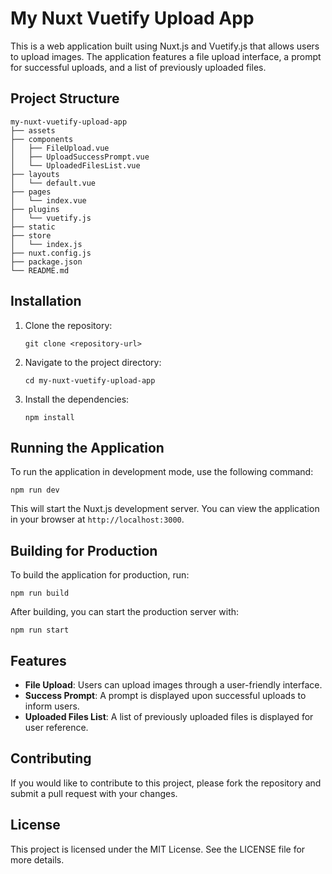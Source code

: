 # My Nuxt Vuetify Upload App

This is a web application built using Nuxt.js and Vuetify.js that allows users to upload images. The application features a file upload interface, a prompt for successful uploads, and a list of previously uploaded files.

## Project Structure

```
my-nuxt-vuetify-upload-app
├── assets
├── components
│   ├── FileUpload.vue
│   ├── UploadSuccessPrompt.vue
│   └── UploadedFilesList.vue
├── layouts
│   └── default.vue
├── pages
│   └── index.vue
├── plugins
│   └── vuetify.js
├── static
├── store
│   └── index.js
├── nuxt.config.js
├── package.json
└── README.md
```

## Installation

1. Clone the repository:

   ```
   git clone <repository-url>
   ```

2. Navigate to the project directory:

   ```
   cd my-nuxt-vuetify-upload-app
   ```

3. Install the dependencies:

   ```
   npm install
   ```

## Running the Application

To run the application in development mode, use the following command:

```
npm run dev
```

This will start the Nuxt.js development server. You can view the application in your browser at `http://localhost:3000`.

## Building for Production

To build the application for production, run:

```
npm run build
```

After building, you can start the production server with:

```
npm run start
```

## Features

- **File Upload**: Users can upload images through a user-friendly interface.
- **Success Prompt**: A prompt is displayed upon successful uploads to inform users.
- **Uploaded Files List**: A list of previously uploaded files is displayed for user reference.

## Contributing

If you would like to contribute to this project, please fork the repository and submit a pull request with your changes.

## License

This project is licensed under the MIT License. See the LICENSE file for more details.